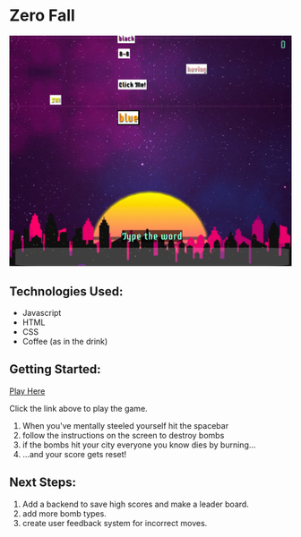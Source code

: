 # Zero Fall

![alt text](zerofallscreen.png "Zero Fall")

## Technologies Used:
- Javascript
- HTML
- CSS
- Coffee (as in the drink)

## Getting Started: 

[Play Here](https://briabar.github.io/bomberwords/)

Click the link above to play the game.
1. When you've mentally steeled yourself hit the spacebar
2. follow the instructions on the screen to destroy bombs
3. if the bombs hit your city everyone you know dies by burning...
4. ...and your score gets reset!


## Next Steps: 
1. Add a backend to save high scores and make a leader board.
2. add more bomb types.
3. create user feedback system for incorrect moves.
